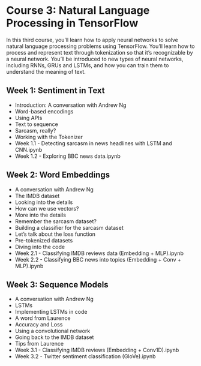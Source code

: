 # Course 3: Natural Language Processing in TensorFlow

In this third course, you’ll learn how to apply neural networks to solve natural language processing problems using TensorFlow. You’ll learn how to process and represent text through tokenization so that it’s recognizable by a neural network. You’ll be introduced to new types of neural networks, including RNNs, GRUs and LSTMs, and how you can train them to understand the meaning of text. 


## Week 1: Sentiment in Text
- Introduction: A conversation with Andrew Ng
- Word-based encodings
- Using APIs
- Text to sequence
- Sarcasm, really?
- Working with the Tokenizer
- Week 1.1 - Detecting sarcasm in news headlines with LSTM and CNN.ipynb
- Week 1.2 - Exploring BBC news data.ipynb

## Week 2: Word Embeddings
- A conversation with Andrew Ng
- The IMDB dataset
- Looking into the details
- How can we use vectors?
- More into the details
- Remember the sarcasm dataset?
- Building a classifier for the sarcasm dataset
- Let’s talk about the loss function
- Pre-tokenized datasets
- Diving into the code
- Week 2.1 - Classifying IMDB reviews data (Embedding + MLP).ipynb
- Week 2.2 - Classifying BBC news into topics (Embedding + Conv + MLP).ipynb

## Week 3: Sequence Models

- A conversation with Andrew Ng
- LSTMs
- Implementing LSTMs in code
- A word from Laurence
- Accuracy and Loss
- Using a convolutional network
- Going back to the IMDB dataset
- Tips from Laurence
- Week 3.1 - Classifying IMDB reviews (Embedding + Conv1D).ipynb
- Week 3.2 - Twitter sentiment classification (GloVe).ipynb
